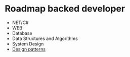 # Roadmap backed developer
- NET/C#
- WEB
- Database
- Data Structures and Algorithms
- System Design
- [Design patterns](docs/DesignPatterns/DesignPatterns.md)
